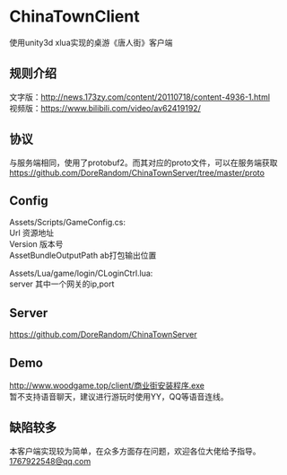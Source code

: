 # ChinaTownClient
使用unity3d xlua实现的桌游《唐人街》客户端

## 规则介绍
文字版：http://news.173zy.com/content/20110718/content-4936-1.html<br>
视频版：https://www.bilibili.com/video/av62419192/<br>

## 协议
与服务端相同，使用了protobuf2。而其对应的proto文件，可以在服务端获取<br>
https://github.com/DoreRandom/ChinaTownServer/tree/master/proto<br>

## Config
Assets/Scripts/GameConfig.cs:<br>
Url 资源地址<br>
Version 版本号<br>
AssetBundleOutputPath ab打包输出位置<br>

Assets/Lua/game/login/CLoginCtrl.lua:<br>
server 其中一个网关的ip,port<br>
## Server
https://github.com/DoreRandom/ChinaTownServer

## Demo
http://www.woodgame.top/client/商业街安装程序.exe<br>
暂不支持语音聊天，建议进行游玩时使用YY，QQ等语音连线。

## 缺陷较多
本客户端实现较为简单，在众多方面存在问题，欢迎各位大佬给予指导。1767922548@qq.com
